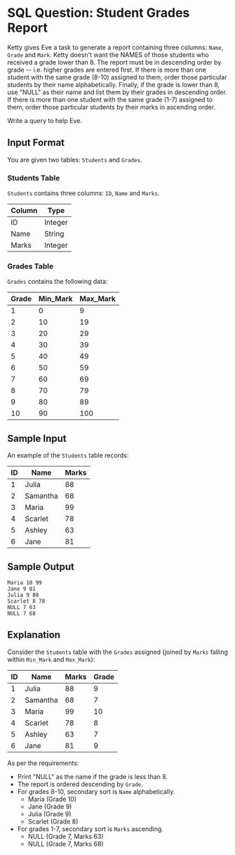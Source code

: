 # SQL Question: Student Grades Report

Ketty gives Eve a task to generate a report containing three columns: `Name`, `Grade` and `Mark`.
Ketty doesn't want the NAMES of those students who received a grade lower than 8.
The report must be in descending order by grade -- i.e. higher grades are entered first.
If there is more than one student with the same grade (8-10) assigned to them, order those particular students by their name alphabetically.
Finally, if the grade is lower than 8, use "NULL" as their name and list them by their grades in descending order. If there is more than one student with the same grade (1-7) assigned to them, order those particular students by their marks in ascending order.

Write a query to help Eve.

## Input Format

You are given two tables: `Students` and `Grades`.

### Students Table

`Students` contains three columns: `ID`, `Name` and `Marks`.

| Column | Type    |
|--------|---------|
| ID     | Integer |
| Name   | String  |
| Marks  | Integer |

### Grades Table

`Grades` contains the following data:

| Grade | Min_Mark | Max_Mark |
|-------|----------|----------|
| 1     | 0        | 9        |
| 2     | 10       | 19       |
| 3     | 20       | 29       |
| 4     | 30       | 39       |
| 5     | 40       | 49       |
| 6     | 50       | 59       |
| 7     | 60       | 69       |
| 8     | 70       | 79       |
| 9     | 80       | 89       |
| 10    | 90       | 100      |

## Sample Input

An example of the `Students` table records:

| ID | Name     | Marks |
|----|----------|-------|
| 1  | Julia    | 88    |
| 2  | Samantha | 68    |
| 3  | Maria    | 99    |
| 4  | Scarlet  | 78    |
| 5  | Ashley   | 63    |
| 6  | Jane     | 81    |

## Sample Output

```
Maria 10 99
Jane 9 81
Julia 9 88
Scarlet 8 78
NULL 7 63
NULL 7 68

```

## Explanation

Consider the `Students` table with the `Grades` assigned (joined by `Marks` falling within `Min_Mark` and `Max_Mark`):

| ID | Name     | Marks | Grade |
|----|----------|-------|-------|
| 1  | Julia    | 88    | 9     |
| 2  | Samantha | 68    | 7     |
| 3  | Maria    | 99    | 10    |
| 4  | Scarlet  | 78    | 8     |
| 5  | Ashley   | 63    | 7     |
| 6  | Jane     | 81    | 9     |

As per the requirements:
* Print "NULL" as the name if the grade is less than 8.
* The report is ordered descending by `Grade`.
* For grades 8-10, secondary sort is `Name` alphabetically.
    * Maria (Grade 10)
    * Jane (Grade 9)
    * Julia (Grade 9)
    * Scarlet (Grade 8)
* For grades 1-7, secondary sort is `Marks` ascending.
    * NULL (Grade 7, Marks 63)
    * NULL (Grade 7, Marks 68)